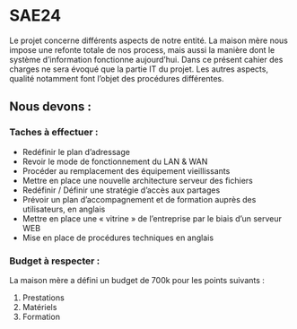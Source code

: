 # SAE24
Le projet concerne différents aspects de notre entité. La maison mère nous  impose une refonte totale de nos process, mais aussi la manière dont le  système d’information fonctionne aujourd’hui. Dans ce présent cahier des  charges ne sera évoqué que la partie IT du projet. Les autres aspects, qualité  notamment font l’objet des procédures différentes.

## Nous devons :
### Taches à effectuer :
* Redéfinir le plan d’adressage
* Revoir le mode de fonctionnement du LAN & WAN
* Procéder au remplacement des équipement vieillissants
* Mettre en place une nouvelle architecture serveur des fichiers
* Redéfinir / Définir une stratégie d’accès aux partages
* Prévoir un plan d’accompagnement et de formation auprès des utilisateurs, en anglais
* Mettre en place une « vitrine » de l’entreprise par le biais d’un
serveur WEB
* Mise en place de procédures techniques en anglais
### Budget à respecter :
La maison mère a défini un budget de 700k pour les points suivants :
1. Prestations
2. Matériels
3. Formation

